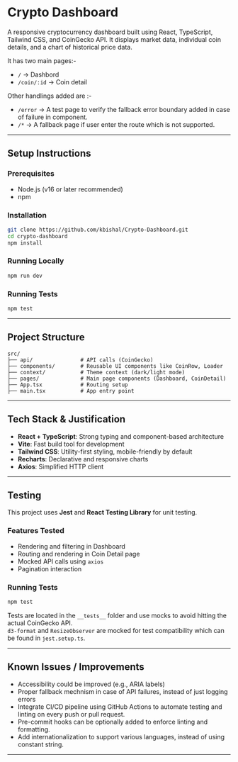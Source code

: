 # Crypto Dashboard

A responsive cryptocurrency dashboard built using React, TypeScript, Tailwind CSS, and CoinGecko API.
It displays market data, individual coin details, and a chart of historical price data.

It has two main pages:-
- `/` -> Dashbord
- `/coin/:id` -> Coin detail

Other handlings added are :-
- `/error` -> A test page to verify the fallback error boundary added in case of failure in component.
- `/*` -> A fallback page if user enter the route which is not supported.

---

## Setup Instructions

### Prerequisites

- Node.js (v16 or later recommended)
- npm

### Installation

```bash
git clone https://github.com/kbishal/Crypto-Dashboard.git
cd crypto-dashboard
npm install
```

### Running Locally

```bash
npm run dev
```

### Running Tests

```bash
npm test
```

---

## Project Structure

```
src/
├── api/               # API calls (CoinGecko)
├── components/        # Reusable UI components like CoinRow, Loader
├── context/           # Theme context (dark/light mode)
├── pages/             # Main page components (Dashboard, CoinDetail)
├── App.tsx            # Routing setup
├── main.tsx           # App entry point
```

---

## Tech Stack & Justification

- **React + TypeScript**: Strong typing and component-based architecture
- **Vite**: Fast build tool for development
- **Tailwind CSS**: Utility-first styling, mobile-friendly by default
- **Recharts**: Declarative and responsive charts
- **Axios**: Simplified HTTP client

---

## Testing

This project uses **Jest** and **React Testing Library** for unit testing.

### Features Tested
- Rendering and filtering in Dashboard
- Routing and rendering in Coin Detail page
- Mocked API calls using `axios`
- Pagination interaction

### Running Tests

```bash
npm test
```

Tests are located in the `__tests__` folder and use mocks to avoid hitting the actual CoinGecko API.  
`d3-format` and `ResizeObserver` are mocked for test compatibility which can be found in `jest.setup.ts`.

---

## Known Issues / Improvements

- Accessibility could be improved (e.g., ARIA labels)
- Proper fallback mechnism in case of API failures, instead of just logging errors
- Integrate CI/CD pipeline using GitHub Actions to automate testing and linting on every push or pull request.
- Pre-commit hooks can be optionally added to enforce linting and formatting.
- Add internationalization to support various languages, instead of using constant string.
---
